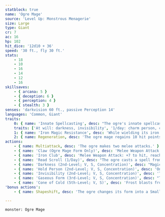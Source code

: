 ```yaml
---
statblock: true
name: 'Ogre Mage'
source: 'Level Up: Monstrous Menagerie'
size: Large
type: Giant
cr: 7
ac: 16
hp: 102
hit_dice: '12d10 + 36'
speed: '30 ft., fly 30 ft.'
stats:
    - 18
    - 10
    - 16
    - 14
    - 12
    - 16
skillsaves:
    - { arcana: 5 }
    - { deception: 6 }
    - { perception: 4 }
    - { stealth: 3 }
senses: 'darkvision 60 ft., passive Perception 14'
languages: 'Common, Giant'
traits:
    0: { name: 'Innate Spellcasting', desc: "The ogre's innate spellcasting ability is Charisma (spell save DC 14). It can innately cast the following spells, requiring no material components:" }
    traits: ['At will: darkness, invisibility', '1/day: charm person, cone of cold, gaseous form, hold person']
    1: { name: 'Iron Magic Resistance', desc: 'While wielding its iron club, the ogre mage has advantage on saving throws against spells and magical effects. Whenever the ogre mage rolls a saving throw against a spell or magical effect, the iron club emits visible sparks even if the ogre mage is invisible.' }
    2: { name: Regeneration, desc: 'The ogre mage regains 10 hit points at the beginning of its turn as long as it has at least 1 hit point.' }
actions:
    - { name: Multiattack, desc: 'The ogre makes two melee attacks.' }
    - { name: 'Claw (Ogre Mage Form Only)', desc: 'Melee Weapon Attack: +7 to hit, reach 5 ft., one target. Hit: 11 (2d6 + 4) slashing damage.' }
    - { name: 'Iron Club', desc: 'Melee Weapon Attack: +7 to hit, reach 10 ft., one target. Hit: 17 (2d12 + 4) bludgeoning damage, or 10 (1d12 + 4) bludgeoning damage in Small or Medium form. When the ogre hits or touches a target with its club, it can end any spell on the target that was cast with a 3rd-level or lower spell slot.' }
    - { name: 'Read Scroll (1/Day)', desc: "The ogre casts a spell from a magical scroll without expending the scroll's magic." }
    - { name: 'Darkness (2nd-Level; V, S, Concentration)', desc: "Magical darkness spreads from a point within 30 feet of the ogre, filling a 15-foot-radius sphere and spreading around corners. It remains for 1 minute. A creature with darkvision can't see through this darkness, and nonmagical light can't illuminate it." }
    - { name: 'Hold Person (2nd-Level; V, S, Concentration)', desc: 'One humanoid the ogre can see within 60 feet makes a DC 14 Wisdom saving throw. On a failure, the target is paralyzed for 1 minute, repeating the saving throw at the end of each of its turns, ending the effect on a success.' }
    - { name: 'Invisibility (2nd-Level; V, S, Concentration)', desc: 'The ogre is invisible for 1 hour. The spell ends if the ogre attacks or casts a spell.' }
    - { name: 'Gaseous Form (3rd-Level; V, S, Concentration)', desc: "The ogre and its gear becomes a hovering cloud of gas for 1 hour. Its Speed is 0, and its fly speed is 30. It can't attack, use or drop objects, talk, or cast spells. It can enter another creature's space and pass through small holes and cracks but can't pass through liquid. It is resistant to nonmagical damage, has advantage on Strength, Dexterity and Constitution saving throws, and can't fall." }
    - { name: 'Cone of Cold (5th-Level; V, S)', desc: 'Frost blasts from the ogre in a 60-foot cone. Each creature in the area makes a DC 14 Constitution saving throw, taking 36 (8d8) cold damage on a failure or half damage on a success.' }
'bonus actions':
    - { name: Shapeshift, desc: 'The ogre changes its form into a Small or Medium humanoid, or back into its true form, which is a Large giant. Other than its size, its statistics are the same in each form. Its iron club, armor, and clothing change size with it. It reverts to its true form when it dies.' }

---
```

```statblock
monster: Ogre Mage
```
